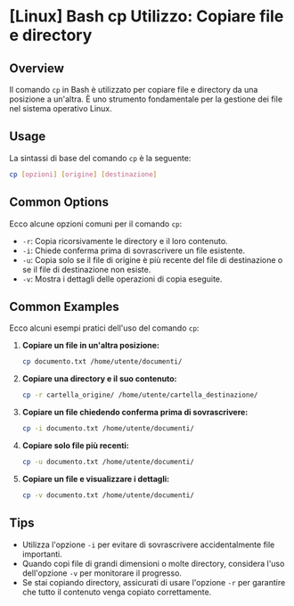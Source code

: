 # [Linux] Bash cp Utilizzo: Copiare file e directory

## Overview
Il comando `cp` in Bash è utilizzato per copiare file e directory da una posizione a un'altra. È uno strumento fondamentale per la gestione dei file nel sistema operativo Linux.

## Usage
La sintassi di base del comando `cp` è la seguente:

```bash
cp [opzioni] [origine] [destinazione]
```

## Common Options
Ecco alcune opzioni comuni per il comando `cp`:

- `-r`: Copia ricorsivamente le directory e il loro contenuto.
- `-i`: Chiede conferma prima di sovrascrivere un file esistente.
- `-u`: Copia solo se il file di origine è più recente del file di destinazione o se il file di destinazione non esiste.
- `-v`: Mostra i dettagli delle operazioni di copia eseguite.

## Common Examples
Ecco alcuni esempi pratici dell'uso del comando `cp`:

1. **Copiare un file in un'altra posizione:**

   ```bash
   cp documento.txt /home/utente/documenti/
   ```

2. **Copiare una directory e il suo contenuto:**

   ```bash
   cp -r cartella_origine/ /home/utente/cartella_destinazione/
   ```

3. **Copiare un file chiedendo conferma prima di sovrascrivere:**

   ```bash
   cp -i documento.txt /home/utente/documenti/
   ```

4. **Copiare solo file più recenti:**

   ```bash
   cp -u documento.txt /home/utente/documenti/
   ```

5. **Copiare un file e visualizzare i dettagli:**

   ```bash
   cp -v documento.txt /home/utente/documenti/
   ```

## Tips
- Utilizza l'opzione `-i` per evitare di sovrascrivere accidentalmente file importanti.
- Quando copi file di grandi dimensioni o molte directory, considera l'uso dell'opzione `-v` per monitorare il progresso.
- Se stai copiando directory, assicurati di usare l'opzione `-r` per garantire che tutto il contenuto venga copiato correttamente.
